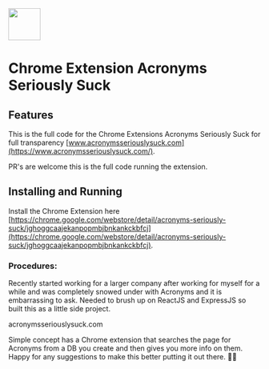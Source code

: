 <img src="https://www.acronymsseriouslysuck.com/assets/img/logo-blue.png" width="64"/>

# Chrome Extension Acronyms Seriously Suck

## Features

This is the full code for the  Chrome Extensions Acronyms Seriously Suck for full transparency [www.acronymsseriouslysuck.com](https://www.acronymsseriouslysuck.com/).

PR's are welcome this is the full code running the extension.

## Installing and Running

Install the Chrome Extension here [https://chrome.google.com/webstore/detail/acronyms-seriously-suck/jghoggcaajekanpopmbjbnkankckbfcj](https://chrome.google.com/webstore/detail/acronyms-seriously-suck/jghoggcaajekanpopmbjbnkankckbfcj).



### Procedures:

Recently started working for a larger company after working for myself for a while and was completely snowed under with Acronyms and it is embarrassing to ask. Needed to brush up on ReactJS and ExpressJS so built this as a little side project.

acronymsseriouslysuck.com

Simple concept has a Chrome extension that searches the page for Acronyms from a DB you create and then gives you more info on them. Happy for any suggestions to make this better putting it out there. 👍🏻